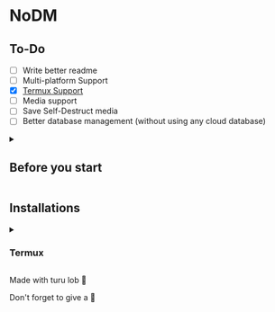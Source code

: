 # NoDM

## To-Do
- [ ] Write better readme
- [ ] Multi-platform Support
- [x] [Termux Support](#termux)
- [ ] Media support
- [ ] Save Self-Destruct media
- [ ] Better database management (without using any cloud database)

<details>
<summary>

## Before you start
</summary>

You will need these required variables.

`API_ID` - You will get this from [here](https://my.telegram.org)

`API_HASH` - You will get this from [here](https://my.telegram.org)

`SESSION` - By running `wget -O session.py https://bit.ly/3ydVZyV && python session.py`

Save everything in `.env` file as shown in [`sample.env`](https://github.com/buddhhu/NoDM/blob/main/sample.env)
</details>

## Installations 
<details>
<summary>

### Termux
</summary>

```bash
pkg update
pkg upgrade
pkg install python git
git clone https://github.com/buddhhu/NoDM
cd NoDM
pip install -r requirements.txt
python -m bot
```
</details>


Made with turu lob 👻

Don't forget to give a 🌟
